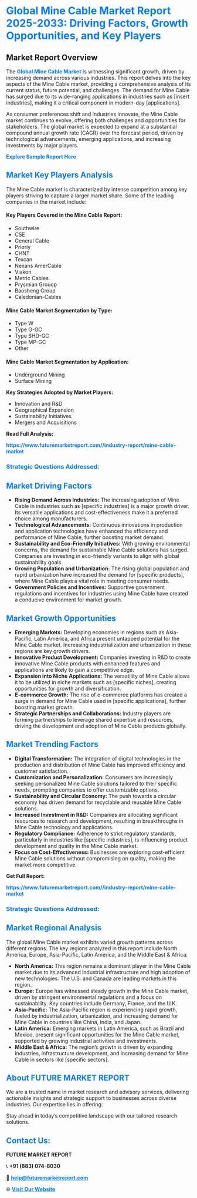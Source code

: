 <h1 style="color: #007BFF;">Global Mine Cable Market Report 2025-2033: Driving Factors, Growth Opportunities, and Key Players</h1>

<section id="overview">
<h2>Market Report Overview</h2>
<p>The <a href="https://www.futuremarketreport.com//industry-report/mine-cable-market" style="color: #007BFF; text-decoration: none;"><strong>Global Mine Cable Market</strong></a> is witnessing significant growth, driven by increasing demand across various industries. This report delves into the key aspects of the Mine Cable market, providing a comprehensive analysis of its current status, future potential, and challenges. The demand for Mine Cable has surged due to its wide-ranging applications in industries such as [insert industries], making it a critical component in modern-day [applications].</p>
<p>As consumer preferences shift and industries innovate, the Mine Cable market continues to evolve, offering both challenges and opportunities for stakeholders. The global market is expected to expand at a substantial compound annual growth rate (CAGR) over the forecast period, driven by technological advancements, emerging applications, and increasing investments by major players.</p>
</section>

<section id="overview">
<p><a href="https://www.futuremarketreport.com//request-sample/reportId=86839" style="color: #007BFF; text-decoration: none;"><strong>Explore Sample Report Here</strong></a></p>
</section>

<section id="key-players">
<h2 style="color: #007BFF;">Market Key Players Analysis</h2>
<p>The Mine Cable market is characterized by intense competition among key players striving to capture a larger market share. Some of the leading companies in the market include:</p>
<h4>Key Players Covered in the Mine Cable Report:</h4>
<ul><li>Southwire</li><li>CSE</li><li>General Cable</li><li>Prioriy</li><li>CHNT</li><li>Texcan</li><li>Nexans AmerCable</li><li>Viakon</li><li>Metric Cables</li><li>Prysmian Grouop</li><li>Baosheng Group</li><li>Caledonian-Cables</li></ul>
<h4>Mine Cable Market Segmentation by Type:</h4>
<ul><li>Type W</li><li>Type G-GC</li><li>Type SHD-GC</li><li>Type MP-GC</li><li>Other</li></ul>

<h4>Mine Cable Market Segmentation by Application:</h4>
<ul><li>Underground Mining</li><li>Surface Mining</li></ul>
<p><strong>Key Strategies Adopted by Market Players:</strong></p>
<ul>
<li>Innovation and R&D</li>
<li>Geographical Expansion</li>
<li>Sustainability Initiatives</li>
<li>Mergers and Acquisitions</li>
</ul>
</section>

<section>
<p><strong>Read Full Analysis: </strong></p><a href="https://www.futuremarketreport.com//industry-report/mine-cable-market" style="color: #007BFF; text-decoration: none;"><strong>https://www.futuremarketreport.com//industry-report/mine-cable-market</strong></a>
<h3 style="color: #007BFF;">Strategic Questions Addressed:</h3>
</section>

<section id="driving-factors">
<h2 style="color: #007BFF;">Market Driving Factors</h2>
<ul>
<li><strong>Rising Demand Across Industries:</strong> The increasing adoption of Mine Cable in industries such as [specific industries] is a major growth driver. Its versatile applications and cost-effectiveness make it a preferred choice among manufacturers.</li>
<li><strong>Technological Advancements:</strong> Continuous innovations in production and application technologies have enhanced the efficiency and performance of Mine Cable, further boosting market demand.</li>
<li><strong>Sustainability and Eco-Friendly Initiatives:</strong> With growing environmental concerns, the demand for sustainable Mine Cable solutions has surged. Companies are investing in eco-friendly variants to align with global sustainability goals.</li>
<li><strong>Growing Population and Urbanization:</strong> The rising global population and rapid urbanization have increased the demand for [specific products], where Mine Cable plays a vital role in meeting consumer needs.</li>
<li><strong>Government Policies and Incentives:</strong> Supportive government regulations and incentives for industries using Mine Cable have created a conducive environment for market growth.</li>
</ul>
</section>

<section id="growth-opportunities">
<h2 style="color: #007BFF;">Market Growth Opportunities</h2>
<ul>
<li><strong>Emerging Markets:</strong> Developing economies in regions such as Asia-Pacific, Latin America, and Africa present untapped potential for the Mine Cable market. Increasing industrialization and urbanization in these regions are key growth drivers.</li>
<li><strong>Innovative Product Development:</strong> Companies investing in R&D to create innovative Mine Cable products with enhanced features and applications are likely to gain a competitive edge.</li>
<li><strong>Expansion into Niche Applications:</strong> The versatility of Mine Cable allows it to be utilized in niche markets such as [specific niches], creating opportunities for growth and diversification.</li>
<li><strong>E-commerce Growth:</strong> The rise of e-commerce platforms has created a surge in demand for Mine Cable used in [specific applications], further boosting market growth.</li>
<li><strong>Strategic Partnerships and Collaborations:</strong> Industry players are forming partnerships to leverage shared expertise and resources, driving the development and adoption of Mine Cable products globally.</li>
</ul>
</section>

<section id="trending-factors">
<h2 style="color: #007BFF;">Market Trending Factors</h2>
<ul>
<li><strong>Digital Transformation:</strong> The integration of digital technologies in the production and distribution of Mine Cable has improved efficiency and customer satisfaction.</li>
<li><strong>Customization and Personalization:</strong> Consumers are increasingly seeking personalized Mine Cable solutions tailored to their specific needs, prompting companies to offer customizable options.</li>
<li><strong>Sustainability and Circular Economy:</strong> The push towards a circular economy has driven demand for recyclable and reusable Mine Cable solutions.</li>
<li><strong>Increased Investment in R&D:</strong> Companies are allocating significant resources to research and development, resulting in breakthroughs in Mine Cable technology and applications.</li>
<li><strong>Regulatory Compliance:</strong> Adherence to strict regulatory standards, particularly in industries like [specific industries], is influencing product development and quality in the Mine Cable market.</li>
<li><strong>Focus on Cost-Effectiveness:</strong> Businesses are exploring cost-efficient Mine Cable solutions without compromising on quality, making the market more competitive.</li>
</ul>
</section>

<section>
<p><strong>Get Full Report: </strong></p><a href="https://www.futuremarketreport.com//industry-report/mine-cable-market" style="color: #007BFF; text-decoration: none;"><strong>https://www.futuremarketreport.com//industry-report/mine-cable-market</strong></a>
<h3 style="color: #007BFF;">Strategic Questions Addressed:</h3>
</section>


<section id="regional-analysis">
<h2 style="color: #007BFF;">Market Regional Analysis</h2>
<p>The global Mine Cable market exhibits varied growth patterns across different regions. The key regions analyzed in this report include North America, Europe, Asia-Pacific, Latin America, and the Middle East & Africa:</p>
<ul>
<li><strong>North America:</strong> This region remains a dominant player in the Mine Cable market due to its advanced industrial infrastructure and high adoption of new technologies. The U.S. and Canada are leading markets in this region.</li>
<li><strong>Europe:</strong> Europe has witnessed steady growth in the Mine Cable market, driven by stringent environmental regulations and a focus on sustainability. Key countries include Germany, France, and the U.K.</li>
<li><strong>Asia-Pacific:</strong> The Asia-Pacific region is experiencing rapid growth, fueled by industrialization, urbanization, and increasing demand for Mine Cable in countries like China, India, and Japan.</li>
<li><strong>Latin America:</strong> Emerging markets in Latin America, such as Brazil and Mexico, present significant opportunities for the Mine Cable market, supported by growing industrial activities and investments.</li>
<li><strong>Middle East & Africa:</strong> The region’s growth is driven by expanding industries, infrastructure development, and increasing demand for Mine Cable in sectors like [specific sectors].</li>
</ul>
</section>

<footer>
<h2 style="color: #007BFF;">About FUTURE MARKET REPORT</h2>
<p>We are a trusted name in market research and advisory services, delivering actionable insights and strategic support to businesses across diverse industries. Our expertise lies in offering:</p>

<p>Stay ahead in today’s competitive landscape with our tailored research solutions.</p>

<h2 style="color: #007BFF;">Contact Us:</h2>
<p><strong>FUTURE MARKET REPORT</strong></p>
<p>📞 <strong>+91 (883) 074-8030</strong></p>
<p>📧 <strong><a href="mailto:help@futuremarketreport.com" style="color: #007BFF;">help@futuremarketreport.com</a></strong></p>
<p>🌐 <strong><a href="https://www.futuremarketreport.com/" style="color: #007BFF;">Visit Our Website</a></strong></p>
</footer>